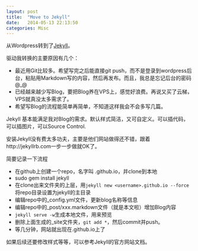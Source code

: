 ```yaml
---
layout: post
title:  "Move to Jekyll"
date:   2014-05-13 22:13:50
categories: Misc
---
```


从Wordpress转到了[Jekyll]。

驱动我转换的主要原因有几个：

- 最近用Git比较多。希望写完之后能直接git push，而不是登录到wordpress后台，粘贴用Markdown写的内容，然后再发布。而且，我总是忘记后台的密码@_@
- 已经越来越少写Blog，要把Blog养在VPS上，感觉好浪费。再说又买了云梯，VPS就真没太多需求了。
- 希望写Blog的流程能简单再简单，不知道这样我会不会多写几篇。

Jekyll 基本能满足我对Blog的需求。默认样式简洁，又可自定义。可以插代码，可以插图片，可以Source Control.

安装Jekyll没有费太多功夫，主要是他们网站做得还不错，跟着http://jekyllrb.com一步一步做就OK了。

简要记录一下流程
- 在github上创建一个repo，名字叫 <username>.github.io，并clone到本地
- sudo gem install jekyll
- 在clone出来文件夹的上层，用`jekyll new <username>.github.io --force`将repo目录设置为jekyll的主目录
- 编辑repo中的_config.yml文件，更新blog名称等信息
- 编辑repo中的_post/xxx.markdown文件（就是本文啦）增加Blog内容
- `jekyll serve -w`生成本地文件，用来预览
- 删除上面生成的_site文件夹，`git add *`，然后commit并push。
- 等几分钟，网站就出现在<username>.github.io上了

如果后续还要修改样式等等，可以参考Jekyll的官方网站文档。



[jekyll]:    http://jekyllrb.com
